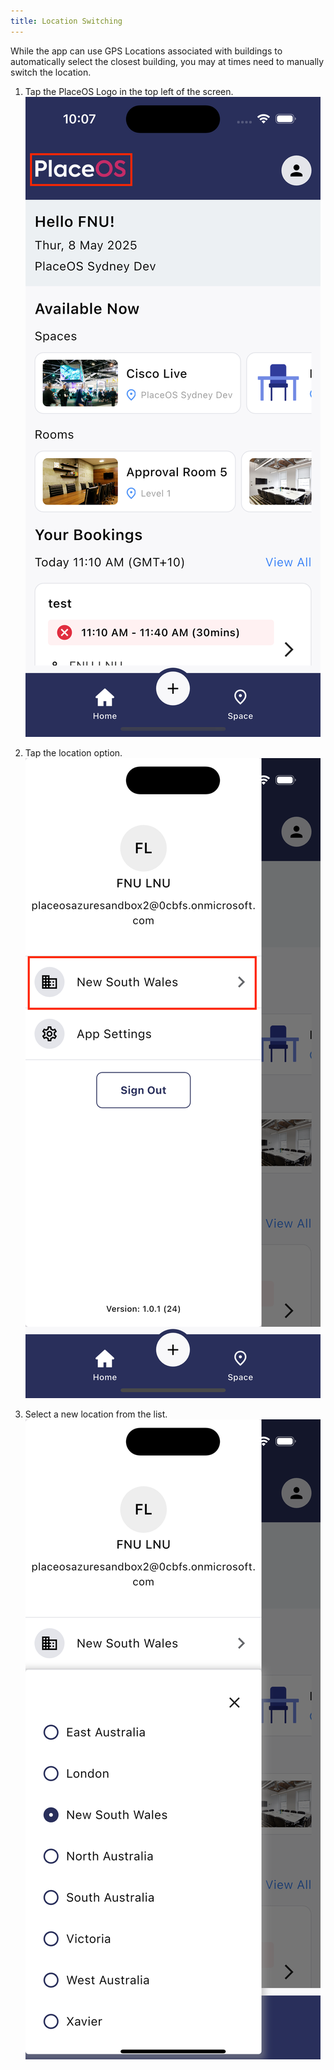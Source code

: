 ```yaml
---
title: Location Switching
---
```

While the app can use GPS Locations associated with buildings to automatically select the closest building, you may at times need to manually switch the location.

1. Tap the PlaceOS Logo in the top left of the screen.
![alt text](image.png)

2. Tap the location option.
![alt text](image-1.png)

3. Select a new location from the list.
![alt text](image-2.png)
